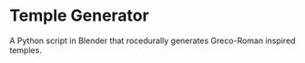 # Temple Generator

A Python script in Blender that rocedurally generates Greco-Roman inspired temples. 
